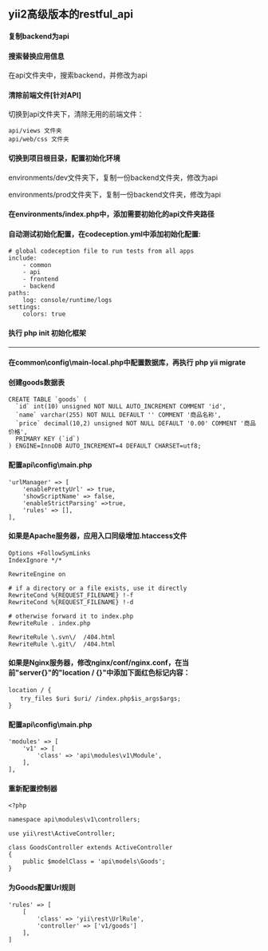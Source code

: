 ## yii2高级版本的restful_api

#### 复制backend为api

#### 搜索替换应用信息

在api文件夹中，搜索backend，并修改为api

#### 清除前端文件[针对API]

切换到api文件夹下，清除无用的前端文件：
```
api/views 文件夹
api/web/css 文件夹
```

#### 切换到项目根目录，配置初始化环境

environments/dev文件夹下，复制一份backend文件夹，修改为api

environments/prod文件夹下，复制一份backend文件夹，修改为api

#### 在environments/index.php中，添加需要初始化的api文件夹路径

#### 自动测试初始化配置，在codeception.yml中添加初始化配置:
```
# global codeception file to run tests from all apps
include:
    - common
    - api
    - frontend
    - backend
paths:
    log: console/runtime/logs
settings:
    colors: true
```

#### 执行 php init 初始化框架

***

#### 在common\config\main-local.php中配置数据库，再执行 php yii migrate

#### 创建goods数据表
```
CREATE TABLE `goods` (
  `id` int(10) unsigned NOT NULL AUTO_INCREMENT COMMENT 'id',
  `name` varchar(255) NOT NULL DEFAULT '' COMMENT '商品名称',
  `price` decimal(10,2) unsigned NOT NULL DEFAULT '0.00' COMMENT '商品价格',
  PRIMARY KEY (`id`)
) ENGINE=InnoDB AUTO_INCREMENT=4 DEFAULT CHARSET=utf8;
```

#### 配置api\config\main.php
```
'urlManager' => [
    'enablePrettyUrl' => true,
    'showScriptName' => false,
    'enableStrictParsing' =>true,
    'rules' => [],
],
```

#### 如果是Apache服务器，应用入口同级增加.htaccess文件
```
Options +FollowSymLinks
IndexIgnore */*

RewriteEngine on

# if a directory or a file exists, use it directly
RewriteCond %{REQUEST_FILENAME} !-f
RewriteCond %{REQUEST_FILENAME} !-d

# otherwise forward it to index.php
RewriteRule . index.php

RewriteRule \.svn\/  /404.html
RewriteRule \.git\/  /404.html
```

#### 如果是Nginx服务器，修改nginx/conf/nginx.conf，在当前"server{}"的"location / {}"中添加下面红色标记内容：
```
location / {
　　try_files $uri $uri/ /index.php$is_args$args;
}
```

#### 配置api\config\main.php
```
'modules' => [
    'v1' => [
        'class' => 'api\modules\v1\Module',
    ],
],
```

#### 重新配置控制器
```
<?php

namespace api\modules\v1\controllers;

use yii\rest\ActiveController;

class GoodsController extends ActiveController
{
    public $modelClass = 'api\models\Goods';
}
```

#### 为Goods配置Url规则
```
'rules' => [
    [
        'class' => 'yii\rest\UrlRule',
        'controller' => ['v1/goods']
    ],
]
```